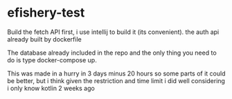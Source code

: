 # efishery-test

Build the fetch API first, i use intellij to build it (its convenient). the auth api already built by dockerfile 

The database already included in the repo and the only thing you need to do is type docker-compose up.

This was made in a hurry in 3 days minus 20 hours so some parts of it could be better, but i think given the restriction and time limit i did well considering i only know kotlin 2 weeks ago